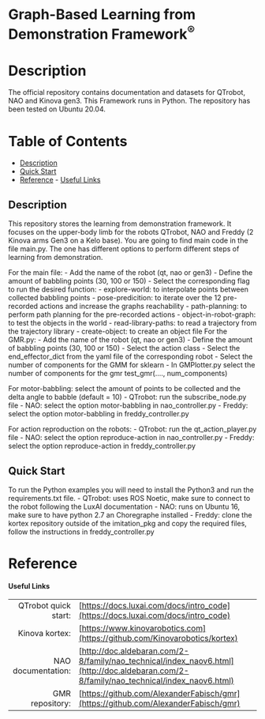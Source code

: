 <!--
* Graph-Based Learning from Demonstration Framework
*
* Copyright (c) 2024 Natalia Quiroga Perez. All rights reserved.
*
* This software may be modified and distributed
* under the terms of the BSD 3-Clause license.
*
* Refer to the LICENSE file for details.
*
-->

<h1>Graph-Based Learning from Demonstration Framework<sup>®</sup></h1>

<a id="markdown-description" name="description"></a>
# Description

The official repository contains documentation and datasets for QTrobot, NAO and Kinova gen3. This Framework runs in Python.
The repository has been tested on Ubuntu 20.04.

<h1>Table of Contents</h1>

<!-- TOC -->

- [Description](#description)
- [Quick Start](#quickstart)
- [Reference](#reference)
      - [Useful Links](#useful-links)

## Description

This repository stores the learning from demonstration framework. It focuses on the upper-body limb for the robots QTrobot, NAO and Freddy (2 Kinova arms Gen3 on a Kelo base).
You are going to find main code in the file main.py. The one has different options to perform different steps of learning from demonstration.

For the main file:
      - Add the name of the robot (qt, nao or gen3)
      - Define the amount of babbling points (30, 100 or 150)
      - Select the corresponding flag to run the desired function: 
            - explore-world: to interpolate points between collected babbling points
            - pose-predicition: to iterate over the 12 pre-recorded actions and increase the graphs reachability 
            - path-planning: to perform path planning for the pre-recorded actions
            - object-in-robot-graph: to test the objects in the world
            - read-library-paths: to read a trajectory from the trajectory library
            - create-object: to create an object file
For the GMR.py:
      - Add the name of the robot (qt, nao or gen3)
      - Define the amount of babbling points (30, 100 or 150)
      - Select the action class
      - Select the end_effector_dict from the yaml file of the corresponding robot
      - Select the number of components for the GMM for sklearn
      - In GMPlotter.py select the number of components for the gmr test_gmr(...., num_components)

For motor-babbling: select the amount of points to be collected and the delta angle to babble  (default = 10)
      - QTrobot: run the subscribe_node.py file
      - NAO: select the option motor-babbling in nao_controller.py
      - Freddy: select the option motor-babbling in freddy_controller.py

For action reproduction on the robots:
      - QTrobot: run the qt_action_player.py file
      - NAO: select the option reproduce-action in nao_controller.py
      - Freddy: select the option reproduce-action in freddy_controller.py
      
## Quick Start 

  To run the Python examples you will need to install the Python3 and run the requirements.txt file.
      - QTrobot: uses ROS Noetic, make sure to connect to the robot following the LuxAI documentation
      - NAO: runs on Ubuntu 16, make sure to have python 2.7 an Choregraphe installed 
      - Freddy: clone the kortex repository outside of the imitation_pkg and copy the required files, follow the instructions in freddy_controller.py
  
# Reference
#### Useful Links
|  |  |
| ---: | --- |
| QTrobot quick start: | [https://docs.luxai.com/docs/intro_code](https://docs.luxai.com/docs/intro_code) |
| Kinova kortex: | [https://www.kinovarobotics.com](https://github.com/Kinovarobotics/kortex)|
| NAO documentation: | [http://doc.aldebaran.com/2-8/family/nao_technical/index_naov6.html](http://doc.aldebaran.com/2-8/family/nao_technical/index_naov6.html)|
| GMR repository: | [https://github.com/AlexanderFabisch/gmr](https://github.com/AlexanderFabisch/gmr)|
